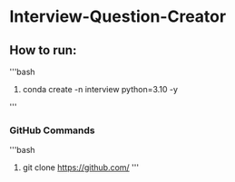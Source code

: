# Interview-Question-Creator



## How to run:

'''bash
1. conda create -n interview python=3.10 -y

'''



### GitHub Commands

'''bash
1. git clone https://github.com/ 
''' 